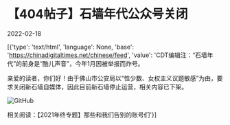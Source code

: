 # 【404帖子】石墙年代公众号关闭

2022-02-18

[{'type': 'text/html', 'language': None, 'base': 'https://chinadigitaltimes.net/chinese/feed', 'value': 'CDT编辑注：“石墙年代”的前身是“酷儿声音”，今年1月因被举报而炸号。

亲爱的读者，你们好！由于佛山市公安局以“性少数、女权主义议题敏感”为由，要求关闭新石墙自媒体，因此目前新石墙停止运营，相关内容已下架。

![GitHub](https://chinadigitaltimes.net/chinese/files/2022/02/Image-from-iOS-4.jpg)

相关阅读：【2021年终专题】那些和我们告别的账号们'}]